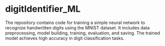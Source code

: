 # digitIdentifier_ML
The repository contains code for training a simple neural network to recognize handwritten digits using the MNIST dataset. It includes data preprocessing, model building, training, evaluation, and saving. The trained model achieves high accuracy in digit classification tasks.
